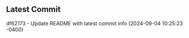 
## Latest Commit
df62173 - Update README with latest commit info (2024-09-04 10:25:23 -0400) <Yunxi-Zhou>
